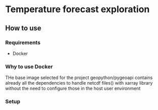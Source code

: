 # Temperature forecast exploration

## How to use

### Requirements

* Docker

### Why to use Docker

THe base image selected for the project geopython/pygeoapi contains already all the dependencies to handle netcdf files() with xarray library without the need to configure those in the host user environment
  
### Setup
